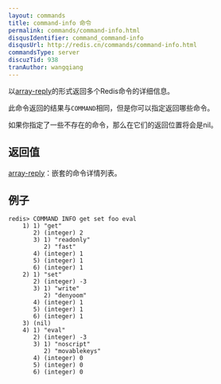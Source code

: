 ```yaml
---
layout: commands
title: command-info 命令
permalink: commands/command-info.html
disqusIdentifier: command_command-info
disqusUrl: http://redis.cn/commands/command-info.html
commandsType: server
discuzTid: 938
tranAuthor: wangqiang
---
```


以[array-reply](/topics/protocol.html#array-reply)的形式返回多个Redis命令的详细信息。

此命令返回的结果与`COMMAND`相同，但是你可以指定返回哪些命令。

如果你指定了一些不存在的命令，那么在它们的返回位置将会是nil。

## 返回值

[array-reply](/topics/protocol.html#array-reply)：嵌套的命令详情列表。

## 例子

    redis> COMMAND INFO get set foo eval
        1) 1) "get"
           2) (integer) 2
           3) 1) "readonly"
              2) "fast"
           4) (integer) 1
           5) (integer) 1
           6) (integer) 1
        2) 1) "set"
           2) (integer) -3
           3) 1) "write"
              2) "denyoom"
           4) (integer) 1
           5) (integer) 1
           6) (integer) 1
        3) (nil)
        4) 1) "eval"
           2) (integer) -3
           3) 1) "noscript"
              2) "movablekeys"
           4) (integer) 0
           5) (integer) 0
           6) (integer) 0

